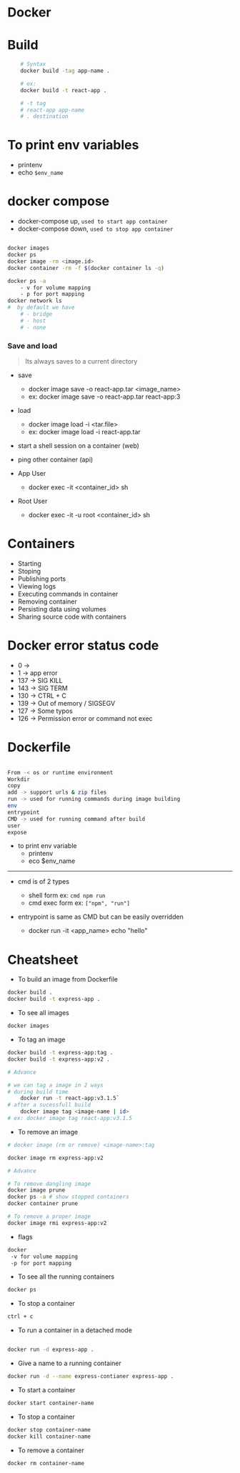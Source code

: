 # Docker

# Build

```bash
    # Syntax
    docker build -tag app-name .

    # ex:
    docker build -t react-app .

    # -t tag
    # react-app app-name
    # . destination
```

# To print env variables

- printenv
- echo `$env_name`

# docker compose

- docker-compose up, `used to start app container`
- docker-compose down, `used to stop app container`

```bash

docker images
docker ps
docker image -rm <image.id>
docker container -rm -f $(docker container ls -q)

docker ps -a
    - v for volume mapping
    - p for port mapping
docker network ls
#  by default we have
    # - bridge
    # - host
    # - none

```

### Save and load

> Its always saves to a current directory

- save

  - docker image save -o react-app.tar <image_name>
  - ex: docker image save -o react-app.tar react-app:3

- load

  - docker image load -i <tar.file>
  - ex: docker image load -i react-app.tar

- start a shell session on a container (web)
- ping other container (api)

- App User
  - docker exec -it <container_id> sh
- Root User
  - docker exec -it -u root <container_id> sh

# Containers

- Starting
- Stoping
- Publishing ports
- Viewing logs
- Executing commands in container
- Removing container
- Persisting data using volumes
- Sharing source code with containers

# Docker error status code

- 0 ->
- 1 -> app error
- 137 -> SIG KILL
- 143 -> SIG TERM
- 130 -> CTRL + C
- 139 -> Out of memory / SIGSEGV
- 127 -> Some typos
- 126 -> Permission error or command not exec

# Dockerfile

```bash

From -< os or runtime environment
Workdir
copy
add -> support urls & zip files
run -> used for running commands during image building
env
entrypoint
CMD -> used for running command after build
user
expose

```

- to print env variable
  - printenv
  - eco $env_name

---

- cmd is of 2 types

  - shell form ex: `cmd npm run`
  - cmd exec form ex: `["npm", "run"]`

- entrypoint is same as CMD but can be easily overridden
  - docker run -it <app_name> echo "hello"

# Cheatsheet

- To build an image from Dockerfile

```bash
docker build .
docker build -t express-app .
```

- To see all images

```bash
docker images
```

- To tag an image

```bash
docker build -t express-app:tag .
docker build -t express-app:v2 .
```

```bash
# Advance

# we can tag a image in 2 ways
# during build time
    docker run -t react-app:v3.1.5`
# after a sucessfull build
    docker image tag <image-name | id>
# ex: docker image tag react-app:v3.1.5
```

- To remove an image

```bash
# docker image (rm or remove) <image-name>:tag

docker image rm express-app:v2

# Advance

# To remove dangling image
docker image prune
docker ps -a # show stopped containers
docker container prune

# To remove a proper image
docker image rmi express-app:v2

```

- flags

```bash
docker
 -v for volume mapping
 -p for port mapping
```

- To see all the running containers

```bash
docker ps
```

- To stop a container

```bash
ctrl + c
```

- To run a container in a detached mode

```bash

docker run -d express-app .
```

- Give a name to a running container

```bash
docker run -d --name express-contianer express-app .
```

- To start a container

```bash
docker start container-name
```

- To stop a container

```bash
docker stop container-name
docker kill container-name
```

- To remove a container

```bash
docker rm container-name
```
